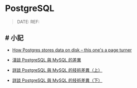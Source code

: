 ##### <!-- 收起 -->

<!----------- ref start ----------->

[淺談 PostgreSQL 與 MySQL 的差異]: https://blog.kennycoder.io/2023/11/18/%E8%AB%87%E8%AB%87-Postgres-%E8%88%87-MySQL-%E7%9A%84%E5%B7%AE%E7%95%B0/
[詳談 PostgreSQL 與 MySQL 的技術差異（上）]: https://community.mdnice.com/writing/5d8dc5e036cb49729e7090ee7de11b2d
[詳談 PostgreSQL 與 MySQL 的技術差異（下）]: https://community.mdnice.com/writing/763f45bf88954b5ba345fd78655f936f
[How Postgres stores data on disk – this one's a page turner]: https://drew.silcock.dev/blog/how-postgres-stores-data-on-disk/

<!------------ ref end ------------>

# PostgreSQL

> DATE:
> REF:

## # 小記

- [How Postgres stores data on disk – this one's a page turner]

- [淺談 PostgreSQL 與 MySQL 的差異]

- [詳談 PostgreSQL 與 MySQL 的技術差異（上）]
- [詳談 PostgreSQL 與 MySQL 的技術差異（下）]
